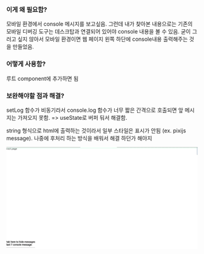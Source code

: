 ### 이게 왜 필요함?
모바일 환경에서 console 메시지를 보고싶음. 그런데 내가 찾아본 내용으로는 기존의 모바일 디버깅 도구는 데스크탑과 연결되어 있어야 console 내용을 볼 수 있음. 굳이 그러고 싶지 않아서 모바일 환경이면 웹 페이지 왼쪽 하단에 console내용 출력해주는 것을 만들었음.


### 어떻게 사용함?
루트 component에 추가하면 됨


### 보완해야할 점과 해결?
setLog 함수가 비동기라서 console.log 함수가 너무 짧은 간격으로 호출되면 앞 메시지는 가져오지 못함. => useState로 버퍼 둬서 해결함.

string 형식으로 html에 출력하는 것이라서 일부 스타일은 표시가 안됨 (ex. pixijs message). 나중에 후처리 하는 방식을 배워서 해결 하던가 해야지



[![demo](./demo_thumb.jpg)](./demo.mp4) 
